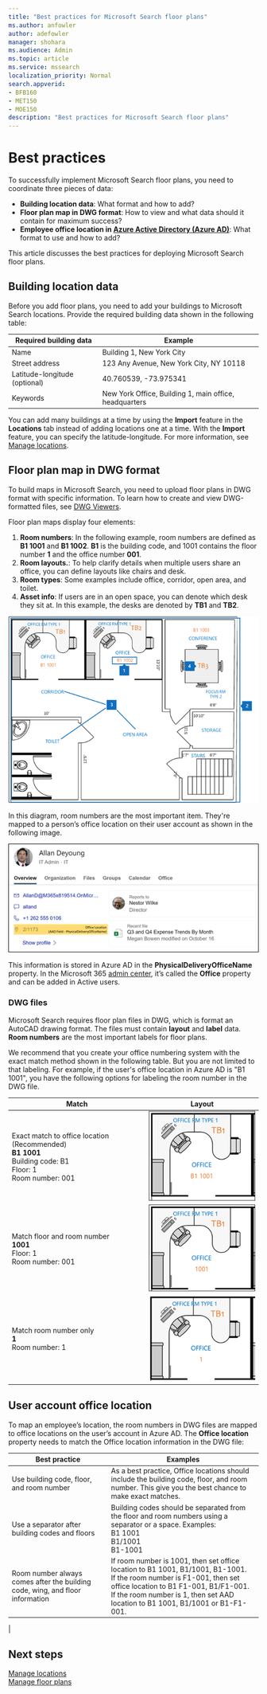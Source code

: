 ```yaml
---
title: "Best practices for Microsoft Search floor plans"
ms.author: anfowler
author: adefowler
manager: shohara
ms.audience: Admin
ms.topic: article
ms.service: mssearch
localization_priority: Normal
search.appverid:
- BFB160
- MET150
- MOE150
description: "Best practices for Microsoft Search floor plans"
---
```

# Best practices

To successfully implement Microsoft Search floor plans, you need to coordinate three pieces of data:

- **Building location data**: What format and how to add?
- **Floor plan map in DWG format**: How to view and what data should it contain for maximum success?
- **Employee office location in [Azure Active Directory (Azure AD)](https://azure.microsoft.com/services/active-directory/)**: What format to use and how to add? <br>

This article discusses the best practices for deploying Microsoft Search floor plans.

## Building location data
Before you add floor plans, you need to add your buildings to Microsoft Search locations. Provide the required building data shown in the following table:

|Required building data  |Example  |
|---------|---------|
|Name     |    Building 1, New York City     |
|Street address     |     123 Any Avenue, New York City, NY 10118  |
|Latitude-longitude  (optional)   |    40.760539, -73.975341      |
|Keywords     |    New York Office, Building 1, main office, headquarters     |

You can add many buildings at a time by using the **Import** feature in the **Locations** tab instead of adding locations one at a time. With the **Import** feature, you can specify the latitude-longitude. For more information, see [Manage locations](manage-locations.md).

## Floor plan map in DWG format
To build maps in Microsoft Search, you need to upload floor plans in DWG format with specific information. To learn how to create and view DWG-formatted files, see [DWG Viewers](https://www.autodesk.in/products/dwg). 

Floor plan maps display four elements:

1. **Room numbers**: In the following example, room numbers are defined as **B1 1001** and **B1 1002**. **B1** is the building code, and 1001 contains the floor number **1** and the office number **001**.
1. **Room layouts.**: To help clarify details when multiple users share an office, you can define layouts like chairs and desk.
1. **Room types**: Some examples include office, corridor, open area, and toilet.
1. **Asset info**: If users are in an open space, you can denote which desk they sit at. In this example, the desks are denoted by **TB1** and **TB2**.

![Simple office map showing how to label room numbers, assets, and room types](media/Floorplans-LayoutwithCallouts.png)

In this diagram, room numbers are the most important item. They're mapped to a person’s office location on their user account as shown in the following image.

![Overview tab of the people search result card showing the user's details, including office location](media/floorplans-peoplecard.png)

This information is stored in Azure AD in the **PhysicalDeliveryOfficeName** property. In the Microsoft 365 [admin center](https://admin.microsoft.com), it’s called the **Office** property and can be added in Active users.

### DWG files
Microsoft Search requires floor plan files in DWG, which is format an AutoCAD drawing format. The files must contain **layout** and **label** data. **Room numbers** are the most important labels for floor plans.

We recommend that you create your office numbering system with the exact match method shown in the following table. But you are not limited to that labeling. For example, if the user's office location in Azure AD is "B1 1001", you have the following options for labeling the room number in the DWG file.

|Match  |Layout  |
|---------|---------|
|Exact match to office location (Recommended) <br> **B1 1001** <br> Building code: B1<br>Floor: 1 <br>Room number: 001    |    ![Single office floor plan with the office number "B1 1001".](media/floorplans-layoutexactmatch.png)     |
|Match floor and room number <br> **1001**<br>Floor: 1 <br>Room number: 001    |   ![Single office floor plan with the office number "1001".](media/floorplans-layoutfloorroom.png)   |
|Match room number only <br> **1**<br>Room number: 1        |    ![Single office floor map with the office number "1"](media/floorplans-layoutroomonly.png)     |

## User account office location
To map an employee’s location, the room numbers in DWG files are mapped to office locations on the user’s account in Azure AD. The **Office location** property needs to match the Office location information in the DWG file:

|Best practice  |Examples |
|---------|---------|
|Use building code, floor, and room number     |   As a best practice, Office locations should include the building code, floor, and room number. This give you the best chance to make exact matches.     |
|Use a separator after building codes and floors     |  Building codes should be separated from the floor and room numbers using a separator or a space. Examples:<br> B1 1001<br> B1/1001 <br> B1-1001   |
|Room number always comes after the building code, wing, and floor information     |  If room number is 1001, then set office location to B1 1001, B1/1001, B1-1001. <br> If the room number is F1-001, then set office location to B1 F1-001, B1/F1-001. <br> If the room number is 1, then set AAD location to B1 1001, B1/1001 or B1-F1-001.       |
|

## Next steps
[Manage locations](manage-locations.md)<br>
[Manage floor plans](manage-floorplans.md)